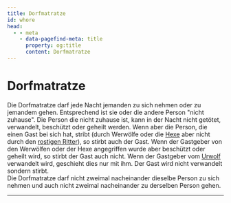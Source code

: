 ```yaml
---
title: Dorfmatratze
id: whore
head:
  - - meta
    - data-pagefind-meta: title
      property: og:title
      content: Dorfmatratze
---
```

# Dorfmatratze <TeamBadge team="Dorf" />

Die Dorfmatratze darf jede Nacht jemanden zu sich nehmen oder zu jemandem gehen. Entsprechend ist sie oder die andere Person "nicht zuhause". Die Person die nicht zuhause ist, kann in der Nacht nicht getötet, verwandelt, beschützt oder geheilt werden. Wenn aber die Person, die einen Gast bei sich hat, stribt (durch Werwölfe oder die [Hexe](/rollen/hexe) aber nicht durch den [rostigen Ritter](/rollen/rostiger-ritter)), so stirbt auch der Gast. Wenn der Gastgeber von den Werwölfen oder der Hexe angegriffen wurde aber beschützt oder geheilt wird, so stirbt der Gast auch nicht. Wenn der Gastgeber vom [Urwolf](/rollen/urwolf) verwandelt wird, geschieht dies nur mit ihm. Der Gast wird nicht verwandelt sondern stirbt.  
Die Dorfmatratze darf nicht zweimal nacheinander dieselbe Person zu sich nehmen und auch nicht zweimal nacheinander zu derselben Person gehen.

---